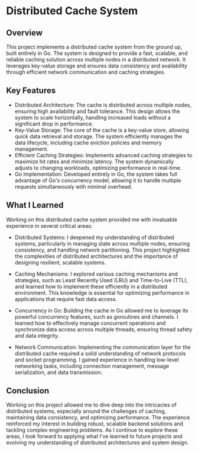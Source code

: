 # Distributed Cache System
## Overview
This project implements a distributed cache system from the ground up, built entirely in Go. The system is designed to provide a fast, scalable, and reliable caching solution across multiple nodes in a distributed network. It leverages key-value storage and ensures data consistency and availability through efficient network communication and caching strategies.

## Key Features
- Distributed Architecture: The cache is distributed across multiple nodes, ensuring high availability and fault tolerance. This design allows the system to scale horizontally, handling increased loads without a significant drop in performance.
- Key-Value Storage: The core of the cache is a key-value store, allowing quick data retrieval and storage. The system efficiently manages the data lifecycle, including cache eviction policies and memory management.
- Efficient Caching Strategies: Implements advanced caching strategies to maximize hit rates and minimize latency. The system dynamically adjusts to changing workloads, optimizing performance in real-time.
- Go Implementation: Developed entirely in Go, the system takes full advantage of Go's concurrency model, allowing it to handle multiple requests simultaneously with minimal overhead.
## What I Learned
Working on this distributed cache system provided me with invaluable experience in several critical areas:

- Distributed Systems: I deepened my understanding of distributed systems, particularly in managing state across multiple nodes, ensuring consistency, and handling network partitioning. This project highlighted the complexities of distributed architectures and the importance of designing resilient, scalable systems.

- Caching Mechanisms: I explored various caching mechanisms and strategies, such as Least Recently Used (LRU) and Time-to-Live (TTL), and learned how to implement these efficiently in a distributed environment. This knowledge is essential for optimizing performance in applications that require fast data access.

- Concurrency in Go: Building the cache in Go allowed me to leverage its powerful concurrency features, such as goroutines and channels. I learned how to effectively manage concurrent operations and synchronize data access across multiple threads, ensuring thread safety and data integrity.

- Network Communication: Implementing the communication layer for the distributed cache required a solid understanding of network protocols and socket programming. I gained experience in handling low-level networking tasks, including connection management, message serialization, and data transmission.

## Conclusion
Working on this project allowed me to dive deep into the intricacies of distributed systems, especially around the challenges of caching, maintaining data consistency, and optimizing performance. The experience reinforced my interest in building robust, scalable backend solutions and tackling complex engineering problems. As I continue to explore these areas, I look forward to applying what I've learned to future projects and evolving my understanding of distributed architectures and system design.
